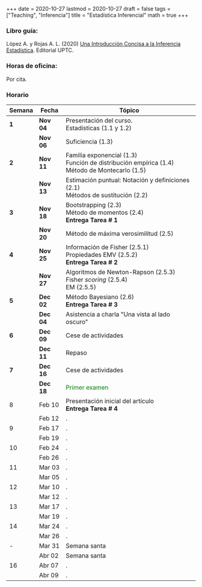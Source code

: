 +++
date      = 2020-10-27
lastmod   = 2020-10-27
draft     = false
tags      = ["Teaching", "Inferencia"]
title     = "Estadística Inferencial"
math      = true
+++

### Libro guía:

López A. y Rojas A. L. (2020) [Una Introducción Concisa a la Inferencia Estadística](https://alexrojas.netlify.app/publication/ie/). Editorial UPTC.

### Horas de oficina: 

Por cita.

### Horario

Semana | Fecha | Tópico
---| ---| ---
**1**  | **Nov 04** | Presentación del curso. <br> Estadísticas (1.1 y 1.2)
&nbsp; | **Nov 06** | Suficiencia (1.3)
**2**  | **Nov 11** | Familia exponencial (1.3) <br> Función de distribución empírica (1.4)<br> Método de Montecarlo (1.5)
&nbsp; | **Nov 13** | Estimación puntual: Notación y definiciones (2.1) <br> Métodos de sustitución (2.2)
**3**  | **Nov 18** | Bootstrapping (2.3) <br> Método de momentos (2.4) <br> **Entrega Tarea # 1**
&nbsp; | **Nov 20** | Método de máxima verosimilitud (2.5)
**4**  | **Nov 25** | Información de Fisher (2.5.1) <br> Propiedades EMV  (2.5.2) <br> **Entrega Tarea # 2**
&nbsp; | **Nov 27** | Algoritmos de Newton-Rapson (2.5.3) <br> Fisher *scoring* (2.5.4) <br> EM (2.5.5)
**5**  | **Dec 02** | Método Bayesiano (2.6) <br> **Entrega Tarea # 3**
&nbsp; | **Dec 04** | Asistencia a charla "Una vista al lado oscuro"
**6**  | **Dec 09** | Cese de actividades
&nbsp; | **Dec 11** | Repaso
**7**  | **Dec 16** | Cese de actividades
&nbsp; | **Dec 18** | <font color="green"> Primer examen </font> 
8  | Feb 10 | Presentación inicial del artículo <br> **Entrega Tarea # 4**
&nbsp; | Feb 12 | .
9  | Feb 17 | .
&nbsp; | Feb 19 | .
10  | Feb 24 | .
&nbsp; | Feb 26 | .
11  | Mar 03 | .
&nbsp; | Mar 05 | .
12  | Mar 10 | .
&nbsp; | Mar 12 | .
13  | Mar 17 | .
&nbsp; | Mar 19 | .
14  | Mar 24 | .
&nbsp; | Mar 26 | .
-  | Mar 31 | Semana santa
&nbsp; | Abr 02 | Semana santa
16  | Abr 07 | .
&nbsp; | Abr 09 | .


